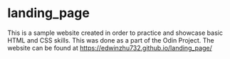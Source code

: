# landing_page
This is a sample website created in order to practice and showcase basic HTML and CSS skills. This was done as a part of the Odin Project. The website can be found at   https://edwinzhu732.github.io/landing_page/
